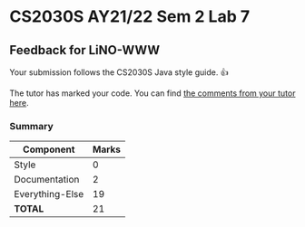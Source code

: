 # CS2030S AY21/22 Sem 2 Lab 7
## Feedback for LiNO-WWW
Your submission follows the CS2030S Java style guide. :+1:

The tutor has marked your code. You can find [the comments from your tutor here](https://www.github.com/nus-cs2030s-2122-s2/lab7-LiNO-WWW/commit/7f34990df31276ae9cf58831f3ebcb259ba07c16).
### Summary

| Component | Marks |
|-----------|-------|
| Style | 0 |
| Documentation | 2 |
| Everything-Else | 19 |
| **TOTAL** | 21 |
